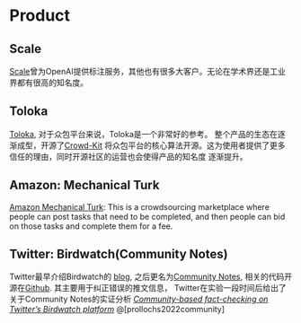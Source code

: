 # Product

## Scale
[Scale](https://scale.com/)曾为OpenAI提供标注服务，其他也有很多大客户。无论在学术界还是工业界都有很高的知名度。

## Toloka
[Toloka](https://toloka.ai/), 对于众包平台来说，Toloka是一个非常好的参考。
整个产品的生态在逐渐成型，开源了[Crowd-Kit](https://github.com/Toloka/crowd-kit)
将众包平台的核心算法开源。这为使用者提供了更多信任的理由，同时开源社区的运营也会使得产品的知名度
逐渐提升。

## Amazon: Mechanical Turk
[Amazon Mechanical Turk](https://www.mturk.com/): This is a crowdsourcing marketplace where people can post tasks
that need to be completed, and then people can bid on those tasks and complete them for a fee.

## Twitter: Birdwatch(Community Notes)
Twitter最早介绍Birdwatch的
[blog](https://blog.twitter.com/en_us/topics/product/2021/introducing-birdwatch-a-community-based-approach-to-misinformation),
之后更名为[Community Notes](https://communitynotes.twitter.com/guide/en), 相关的代码开源在[Github](https://github.com/twitter/communitynotes).
其主要用于纠正错误的推文信息， Twitter在实验一段时间后给出了关于Community Notes的实证分析
[*Community-based fact-checking on Twitter’s Birdwatch platform*](https://cdn.aaai.org/ojs/19335/19335-28-23348-1-2-20220531.pdf)
@[prollochs2022community]

